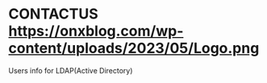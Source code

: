 CONTACTUS https://onxblog.com/wp-content/uploads/2023/05/Logo.png
=====

Users info for LDAP(Active Directory)

